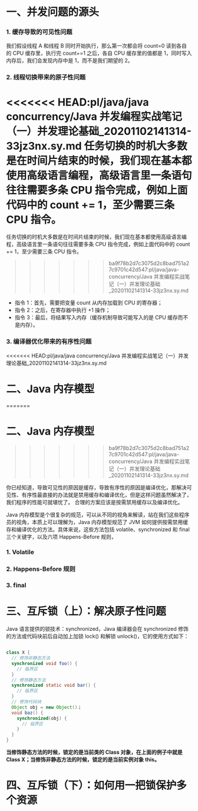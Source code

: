 # 一、并发问题的源头

### 1. 缓存导致的可见性问题

我们假设线程 A 和线程 B 同时开始执行，那么第一次都会将 count=0 读到各自的 CPU 缓存里，执行完 count+=1 之后，各自 CPU 缓存里的值都是 1，同时写入内存后，我们会发现内存中是 1，而不是我们期望的 2。

### 2. 线程切换带来的原子性问题

<<<<<<< HEAD:pl/java/java concurrency/Java 并发编程实战笔记（一）并发理论基础_20201102141314-33jz3nx.sy.md
任务切换的时机大多数是在时间片结束的时候，我们现在基本都使用高级语言编程，高级语言里一条语句往往需要多条 CPU 指令完成，例如上面代码中的 count += 1，至少需要三条 CPU 指令。
===========================================================================================================================================================================

任务切换的时机大多数是在时间片结束的时候，我们现在基本都使用高级语言编程，高级语言里一条语句往往需要多条 CPU 指令完成，例如上面代码中的 count += 1，至少需要三条 CPU 指令。

>>>>>>> ba9f78b2d7c3075d2c8bad751a27c9701c42d547:pl/java/java-concurrency/Java 并发编程实战笔记（一）并发理论基础_20201102141314-33jz3nx.sy.md
>>>>>>>
>>>>>>
>>>>>
>>>>
>>>
>>

- 指令 1：首先，需要把变量 count 从内存加载到 CPU 的寄存器；
- 指令 2：之后，在寄存器中执行 +1 操作；
- 指令 3：最后，将结果写入内存（缓存机制导致可能写入的是 CPU 缓存而不是内存）。

### 3. 编译器优化带来的有序性问题

<<<<<<< HEAD:pl/java/java concurrency/Java 并发编程实战笔记（一）并发理论基础_20201102141314-33jz3nx.sy.md

# 二、Java 内存模型

=======

# 二、Java 内存模型

>>>>>>> ba9f78b2d7c3075d2c8bad751a27c9701c42d547:pl/java/java-concurrency/Java 并发编程实战笔记（一）并发理论基础_20201102141314-33jz3nx.sy.md
>>>>>>>
>>>>>>
>>>>>
>>>>
>>>
>>

你已经知道，导致可见性的原因是缓存，导致有序性的原因是编译优化，那解决可见性、有序性最直接的办法就是禁用缓存和编译优化，但是这样问题虽然解决了，我们程序的性能可就堪忧了。
合理的方案应该是按需禁用缓存以及编译优化。

Java 内存模型是个很复杂的规范，可以从不同的视角来解读，站在我们这些程序员的视角，本质上可以理解为，Java 内存模型规范了 JVM 如何提供按需禁用缓存和编译优化的方法。具体来说，这些方法包括 volatile、synchronized 和 final 三个关键字，以及六项 Happens-Before 规则，

### 1. Volatile

### 2. Happens-Before 规则

### 3. final

# 三、互斥锁（上）：解决原子性问题

Java 语言提供的锁技术：synchronized，Java 编译器会在 synchronized 修饰的方法或代码块前后自动加上加锁 lock() 和解锁 unlock()，它的使用方式如下：

```java

class X {
  // 修饰非静态方法
  synchronized void foo() {
    // 临界区
  }
  // 修饰静态方法
  synchronized static void bar() {
    // 临界区
  }
  // 修饰代码块
  Object obj = new Object()；
  void baz() {
    synchronized(obj) {
      // 临界区
    }
  }
}  
```

**当修饰静态方法的时候，锁定的是当前类的 Class 对象，在上面的例子中就是 Class X；当修饰非静态方法的时候，锁定的是当前实例对象 this。**

# 四、互斥锁（下）：如何用一把锁保护多个资源
